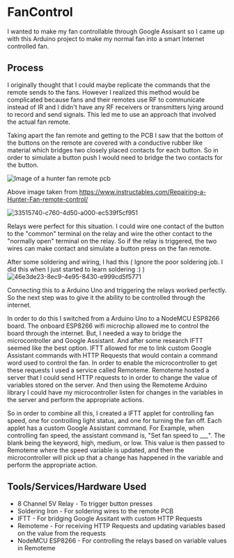 # FanControl
I wanted to make my fan controllable through Google Assisant so I came up with this Arduino project to make my normal fan into a smart Internet controlled fan.

## Process
I originally thought that I could maybe replicate the commands that the remote sends to the fans. However I realized this method would be complicated because fans and their remotes use RF to communicate instead of IR and I didn't have any RF receivers or transmitters lying around to record and send signals. This led me to use an approach that involved the actual fan remote.

Taking apart the fan remote and getting to the PCB I saw that the bottom of the buttons on the remote are covered with a conductive rubber like material which bridges two closely placed contacts for each button. So in order to simulate a button push I would need to bridge the two contacts for the button.

![Image of a hunter fan remote pcb](https://content.instructables.com/F12/3XQ6/I3BH5I4Y/F123XQ6I3BH5I4Y.jpg?auto=webp&frame=1&width=852&height=1024&fit=bounds&md=cbeea60fbb726c246b09d0b9ca62e6e1)

Above image taken from https://www.instructables.com/Repairing-a-Hunter-Fan-remote-control/

![33515740-c760-4d50-a000-ec539f5cf951](https://github.com/BrianJ-4/FanControl/assets/84641264/79313b5c-986f-4b6d-9dde-b7c5c5352bc6)

Relays were perfect for this situation. I could wire one contact of the button to the "common" terminal on the relay and wire the other contact to the "normally open" terminal on the relay. So if the relay is triggered, the two wires can make contact and simulate a button press on the fan remote.

After some soldering and wiring, I had this ( Ignore the poor soldering job. I did this when I just started to learn soldering :) )
![46e3de23-8ec9-4e95-8430-e999cd5f5771](https://github.com/BrianJ-4/FanControl/assets/84641264/eadec8f0-cb1a-4d5d-92bb-7affa18bf665)

Connecting this to a Arduino Uno and triggering the relays worked perfectly. So the next step was to give it the ability to be controlled through the internet.

In order to do this I switched from a Arduino Uno to a NodeMCU ESP8266 board. The onboard ESP8266 wifi microchip allowed me to control the board through the internet. But, I needed a way to bridge the microcontroller and Google Assistant. And after some research IFTT seemed like the best option. IFTT allowed for me to link custom Google Assistant commands with HTTP Requests that would contain a command word used to control the fan. In order to enable the microcontroller to get these requests I used a service called Remoteme. Remoteme hosted a server that I could send HTTP requests to in order to change the value of variables stored on the server. And then using the Remoteme Arduino library I could have my microcontroller listen for changes in the variables in the server and perform the appropriate actions.

So in order to combine all this, I created a IFTT applet for controlling fan speed, one for controlling light status, and one for turning the fan off. Each applet has a custom Google Assistant command. 
For Example, when controlling fan speed, the assistant command is, "Set fan speed to ___". The blank being the keyword, high, medium, or low. This value is then passed to Remoteme where the speed variable is updated, and then the microcontroller will pick up that a change has happened in the variable and perform the appropriate action.

## Tools/Services/Hardware Used
* 8 Channel 5V Relay - To trigger button presses
* Soldering Iron - For soldering wires to the remote PCB
* IFTT - For bridging Google Assitant with custom HTTP Requests
* Remoteme - For receiving HTTP Requests and updating variables based on the value from the requests
* NodeMCU ESP8266 - For controlling the relays based on variable values in Remoteme
